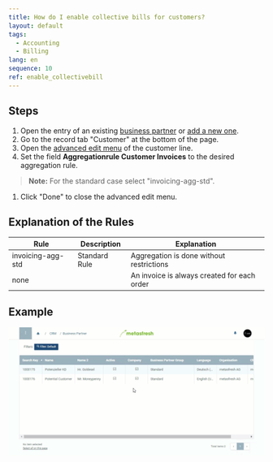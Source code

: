 ```yaml
---
title: How do I enable collective bills for customers?
layout: default
tags:
  - Accounting
  - Billing
lang: en
sequence: 10
ref: enable_collectivebill
---
```


## Steps
1. Open the entry of an existing [business partner](Menu) or [add a new one](New_Business_Partner).
1. Go to the record tab "Customer" at the bottom of the page.
1. Open the [advanced edit menu](Open_AdvancedEditTab) of the customer line.
1. Set the field **Aggregationrule Customer Invoices** to the desired aggregation rule.
 >**Note:** For the standard case select "invoicing-agg-std".

1. Click "Done" to close the advanced edit menu.

## Explanation of the Rules

| Rule | Description | Explanation |
|---|---|---|
| invoicing-agg-std | Standard Rule | Aggregation is done without restrictions |
| none | | An invoice is always created for each order |

## Example
![](assets/Enable_CollectiveBill.gif)

